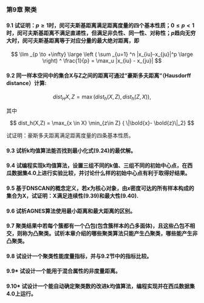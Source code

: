 ### 第9章 聚类

#### 9.1 试证明：$p \ge 1$时，闵可夫斯基距离满足距离度量的四个基本性质；$0\le p \lt 1$时，闵可夫斯基距离不满足直递性，但满足非负性、同一性、对称性；$p$趋向无穷大时，闵可夫斯基距离等于对应分量的最大绝对距离，即

$$
\lim _{p \to +\infty} 
\large \left ( 
\sum _{u=1} ^n |x_{iu}-x_{ju}|^p
\large \right) ^ \frac{1}{p}
= \max_u |x_{iu} - x_{ju}|
$$

#### 9.2 同一样本空间中的集合X与Z之间的距离可通过“豪斯多夫距离“（Hausdorff distance）计算:

$$
dist_H{
    X, Z
} = \max(
dist_h(X,Z), dist_h(Z,X)
), \tag{9.44}
$$

其中

$$
dist_h(X,Z) = \max_{x \in X} \min_{z\in Z} { \|\bold{x}- \bold{z}\|_2}
$$

试证明：豪斯多夫距离满足距离度量的四条基本性质。

#### 9.3 试析k均值算法能否找到最小化式(9.24)的最优解。

#### 9.4 试编程实现k均值算法，设置三组不同的k值、三组不同的初始中心点，在西瓜数据集4.0上进行实验比较，并讨论什么样的初始中心点有利于取得好结果。

#### 9.5 基于DNSCAN的概念定义，若$x$为核心对象，由$x$密度可达的所有样本构成的集合为X，试证明：X满足连续性(9.39)和最大性(9.40).

#### 9.6 试析AGNES算法使用最小距离和最大距离的区别。

#### 9.7 聚类结果中若每个簇都有一个凸包(包含簇样本的凸多面体)，且这些凸包不相交，则称为凸聚类。试析本章介绍的哪些聚类算法只能产生凸聚类，哪些能产生非凸聚类。

#### 9.8 试设计一个聚类性能度量指标，并与9.2节中的指标比较。

#### 9.9* 试设计一个能用于混合属性的非度量距离。

#### 9.10* 试设计一个能自动确定聚类数的改进k均值算法，编程实现并在西瓜数据集4.0上运行。

